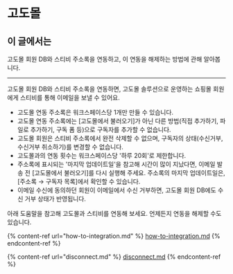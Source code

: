 # 고도몰

## 이 글에서는

고도몰 회원 DB와 스티비 주소록을 연동하고, 이 연동을 해제하는 방법에 관해 알아봅니다.

***

고도몰 회원 DB와 스티비 주소록을 연동하면, 고도몰 솔루션으로 운영하는 쇼핑몰 회원에게 스티비를 통해 이메일을 보낼 수 있어요.

* 고도몰 연동 주소록은 워크스페이스당 1개만 만들 수 있습니다.
* 고도몰 연동 주소록에는 \[고도몰에서 불러오기]가 아닌 다른 방법(직접 추가하기, 파일로 추가하기, 구독 폼 등)으로 구독자를 추가할 수 없습니다.
* 고도몰 회원은 스티비 주소록에서 완전 삭제할 수 없으며, 구독자의 상태(수신거부, 수신거부 취소하기)를 변경할 수 없습니다.
* 고도몰과의 연동 횟수는 워크스페이스당 '하루 20회'로 제한합니다.
* 주소록에 표시되는 '마지막 업데이트일'을 참고해 시간이 많이 지났다면, 이메일 발송 전 \[고도몰에서 불러오기]를 다시 실행해 주세요. 주소록의 마지막 업데이트일은, \[주소록 → 구독자 목록]에서 확인할 수 있습니다.
* 이메일 수신에 동의하던 회원이 이메일에서 수신 거부하면, 고도몰 회원 DB에도 수신 거부 상태가 반영됩니다.

아래 도움말을 참고해 고도몰과 스티비를 연동해 보세요. 언제든지 연동을 해제할 수도 있습니다.

{% content-ref url="how-to-integration.md" %}
[how-to-integration.md](how-to-integration.md)
{% endcontent-ref %}

{% content-ref url="disconnect.md" %}
[disconnect.md](disconnect.md)
{% endcontent-ref %}
